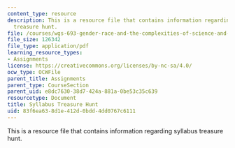 ```yaml
---
content_type: resource
description: This is a resource file that contains information regarding syllabus
  treasure hunt.
file: /courses/wgs-693-gender-race-and-the-complexities-of-science-and-technology-a-problem-based-learning-experiment-spring-2009/83f6ea638d1e412d0bdd4dd0767c6111_MITWGS_693S09_cal02.pdf
file_size: 126342
file_type: application/pdf
learning_resource_types:
- Assignments
license: https://creativecommons.org/licenses/by-nc-sa/4.0/
ocw_type: OCWFile
parent_title: Assignments
parent_type: CourseSection
parent_uid: e8dc7630-38d7-424a-881a-0be53c35c639
resourcetype: Document
title: Syllabus Treasure Hunt
uid: 83f6ea63-8d1e-412d-0bdd-4dd0767c6111
---
```

This is a resource file that contains information regarding syllabus treasure hunt.